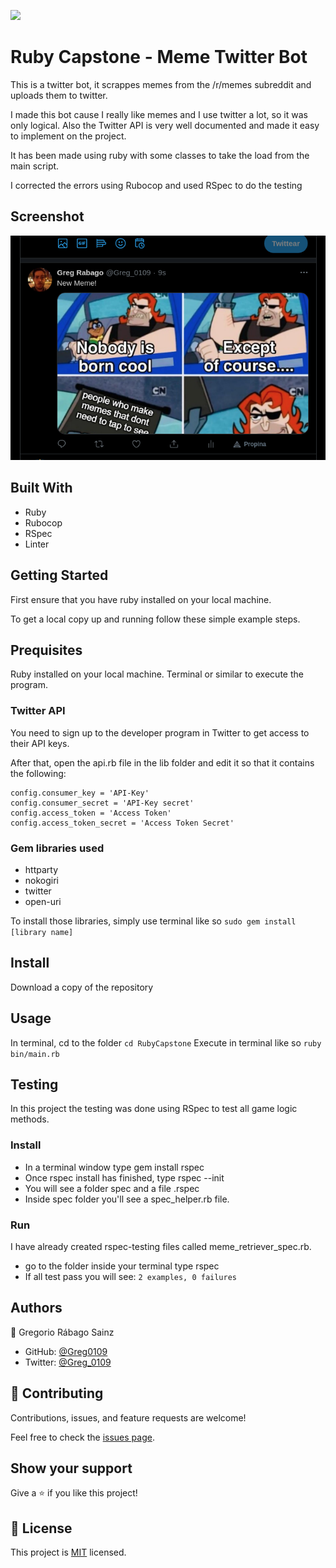 ![](https://img.shields.io/badge/Microverse-blueviolet)

# Ruby Capstone - Meme Twitter Bot

This is a twitter bot, it scrappes memes from the /r/memes subreddit and uploads them to twitter.

I made this bot cause I really like memes and I use twitter a lot, so it was only logical. Also the Twitter API is very well documented and made it easy to implement on the project.

It has been made using ruby with some classes to take the load from the main script. 

I corrected the errors using Rubocop and used RSpec to do the testing

## Screenshot

![Screenshot](assets/Screenshot.png)

## Built With

- Ruby
- Rubocop
- RSpec
- Linter

## Getting Started

First ensure that you have ruby installed on your local machine.

To get a local copy up and running follow these simple example steps.

## Prequisites

Ruby installed on your local machine.
Terminal or similar to execute the program.

### Twitter API

You need to sign up to the developer program in Twitter to get access to their API keys. 

After that, open the api.rb file in the lib folder and edit it so that it contains the following: 

```
config.consumer_key = 'API-Key'
config.consumer_secret = 'API-Key secret'
config.access_token = 'Access Token'
config.access_token_secret = 'Access Token Secret'
```

### Gem libraries used
- httparty
- nokogiri
- twitter
- open-uri

To install those libraries, simply use terminal like so ```sudo gem install [library name]```

## Install

Download a copy of the repository

## Usage

In terminal, cd to the folder ```cd RubyCapstone```
Execute in terminal like so ```ruby bin/main.rb```

## Testing
In this project the testing was done using RSpec to test all game logic methods.

### Install
- In a terminal window type gem install rspec
- Once rspec install has finished, type rspec --init
- You will see a folder spec and a file .rspec
- Inside spec folder you'll see a spec_helper.rb file.

### Run
I have already created rspec-testing files called meme_retriever_spec.rb.
- go to the folder inside your terminal type rspec
- If all test pass you will see:
 `2 examples, 0 failures`


## Authors

👤 Gregorio Rábago Sainz

- GitHub: [@Greg0109](https://github.com/greg0109)
- Twitter: [@Greg_0109](https://twitter.com/greg_0109)

## 🤝 Contributing

Contributions, issues, and feature requests are welcome!

Feel free to check the [issues page](https://github.com/sergiocortessat/RubyCapstone/issues).

## Show your support

Give a ⭐️ if you like this project!

## 📝 License

This project is [MIT](LICENSE) licensed.
